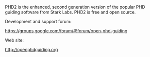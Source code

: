 PHD2 is the enhanced, second generation version of the popular PHD guiding software from Stark Labs. PHD2 is free and open source.

Development and support forum:

  https://groups.google.com/forum/#!forum/open-phd-guiding

Web site:

  http://openphdguiding.org
